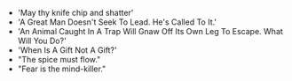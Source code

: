  - 'May thy knife chip and shatter'                                                
 - 'A Great Man Doesn't Seek To Lead. He's Called To It.'                               
 - 'An Animal Caught In A Trap Will Gnaw Off Its Own Leg To Escape. What Will You Do?'  
 - 'When Is A Gift Not A Gift?'
 - "The spice must flow."
 - "Fear is the mind-killer."           
